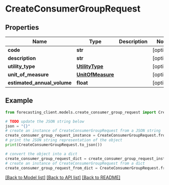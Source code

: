 # CreateConsumerGroupRequest


## Properties

Name | Type | Description | Notes
------------ | ------------- | ------------- | -------------
**code** | **str** |  | [optional] 
**description** | **str** |  | [optional] 
**utility_type** | [**UtilityType**](UtilityType.md) |  | [optional] 
**unit_of_measure** | [**UnitOfMeasure**](UnitOfMeasure.md) |  | [optional] 
**estimated_annual_volume** | **float** |  | [optional] 

## Example

```python
from forecasting_client.models.create_consumer_group_request import CreateConsumerGroupRequest

# TODO update the JSON string below
json = "{}"
# create an instance of CreateConsumerGroupRequest from a JSON string
create_consumer_group_request_instance = CreateConsumerGroupRequest.from_json(json)
# print the JSON string representation of the object
print(CreateConsumerGroupRequest.to_json())

# convert the object into a dict
create_consumer_group_request_dict = create_consumer_group_request_instance.to_dict()
# create an instance of CreateConsumerGroupRequest from a dict
create_consumer_group_request_from_dict = CreateConsumerGroupRequest.from_dict(create_consumer_group_request_dict)
```
[[Back to Model list]](../README.md#documentation-for-models) [[Back to API list]](../README.md#documentation-for-api-endpoints) [[Back to README]](../README.md)


